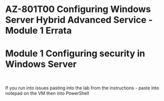 # AZ-801T00 Configuring Windows Server Hybrid Advanced Service - Module 1 Errata

# Module 1 Configuring security in Windows Server

<br>

If you run into issues pasting into the lab from the instructions - paste into notepad on the VM then into PowerShell<br>
